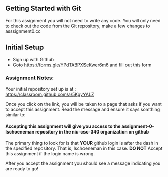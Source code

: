 ## Getting Started with Git

For this assignment you will not need to write any code.
You will only need to check out the code from the Git repository, make a few changes to asssignment0.cc

## Initial Setup
* Sign up with Github
* Goto https://forms.gle/YPdTABPXSeKwer6m6 and fill out this form

### Assignment Notes:
Your initial repository set up is at : 
https://classroom.github.com/a/5KgyYALZ

Once you click on the link, you will be taken to a page that asks if you want to accept this assignment.  Read the message and ensure it says somthing similar to:

#### Accepting this assignment will give you access to the assignment-0-lschoeneman repository in the niu-csc-340 organization on github

The primary thing to look for is that **YOUR** github login is after the dash in the specified repository.  That is, lschoeneman in this case.  **DO NOT** Accept this assignment if the login name is wrong.

After you accept the assignment you should see a message indicating you are ready to go!
